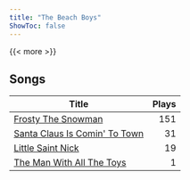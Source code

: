 ```yaml
---
title: "The Beach Boys"
ShowToc: false
---
```


{{< more >}}

## Songs
Title | Plays 
----- | -----: 
[Frosty The Snowman](/songs/frosty-the-snowman) | 151
[Santa Claus Is Comin' To Town](/songs/santa-claus-is-comin-to-town) | 31
[Little Saint Nick](/songs/little-saint-nick) | 19
[The Man With All The Toys](/songs/the-man-with-all-the-toys) | 1

